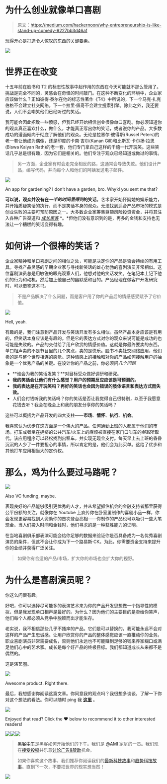 # 为什么创业就像单口喜剧

> 原文：<https://medium.com/hackernoon/why-entrepreneurship-is-like-stand-up-comedy-9227bb3d46af>

玩得开心是打造令人惊叹的东西的关键要素。

![](img/8f8cba4c65e720c7103bbf355f8fad1b.png)

# 世界正在改变

十五年前在脸书和 T2 的标志性故事中起作用的东西在今天可能就不那么管用了。挑战是完全不同的，灵感会在奇怪的时间敲门。在这种不断变化的环境中，企业家应该做什么？正如彼得·泰尔在他的标志性著作《T4》中所说的，下一个马克·扎克伯格不会建立社交网络。下一个拉里·佩奇不会建立搜索引擎。除此之外，我还要说，人们不会嘲笑他们已经听过的笑话。

我可能会因此招致一些愤怒，但我已经开始相信创业很像单口喜剧。你必须知道你的观众真正喜欢什么，做什么，才能真正写出你的笑话，或者说你的产品。大多数成功的漫画倾向于彻底了解他们的观众。无论是拉塞尔·彼得斯(Russel Peters)的老一套让他成为偶像，还是印度的卡南·吉尔(Kanan Gill)和比斯瓦·卡尔扬·拉思(Biswa Kalyan Rath)的老一套，他们专门拿自己这样的千禧一代开玩笑。这些笑话几乎总是很有趣，因为它们是相关的。他们专注于观众已经知道或做过的事情。

> 另一方面，企业家有时会走完全相反的路，这通常会导致失败。他们设计产品，编写代码，并向每个人和他们的阿姨发送电子邮件。

![](img/3b5c347c58ed1fd0d39094d1ebf9903f.png)

An app for gardening? I don’t have a garden, bro. Why’d you sent me that?

**可以说，观众并没有在*一半的时间里得到*的笑话**。艺术家开始怀疑她的娱乐能力，并开始质疑笑话的执行，而不是笑话本身的观众。无法找到适合产品市场的模式是创业失败的主要可预防原因之一。大多数企业家筹集巨额风险投资资金，并将其注入各种广告渠道和 [*成长黑客*](https://en.wikipedia.org/wiki/Growth_hacking) *。*但他们没有意识到的是，再多的金钱和支持也无法让一个糟糕的笑话变得有趣。

# 如何讲一个很棒的笑话？

企业家精神和单口喜剧之间的相似之处，可能是决定你的产品是否会持续的有用工具。寻找产品灵感的早期企业家与寻找新笑话的雄心勃勃的喜剧演员非常相似。这位喜剧演员总是用敏锐的眼光观察人们，他想对他的笑话发笑。在笔记本上记下他们的行为和动机，然后加上他自己的幽默感和目的。产品经理在做客户开发研究时，可以借鉴这本书。

> 不是产品解决了什么问题，而是客户用了你的产品后的情感感受赋予了它价值。

![](img/0aca3d9bb1e27cde2930e362612ceddf.png)

Hell, yeah.

有趣的是，我们注意到产品开发与笑话开发有多么相似。虽然产品本身应该是有用的，但笑话本身应该是有趣的。但是它的表达方式对你的观众来说可能是成功的也可能是失败的。产品的交付给了用户欣赏的情感价值。这就是你最终要卖的东西。单口相声卖的不是节目里的几个笑点，卖的是快乐。脸书不卖社交网络应用，他们卖的是与整个世界相连的感觉。这种情感上的接触和对你的产品如何接触用户的抽象是一个优秀产品的关键。在设计你的产品之前，你必须问*几个问题*

*   **谁会为我的笑话发笑？**对目标受众做好调研和研究。
*   **我的笑话会让他们有什么感觉？用户的预期反应应该是可预测的。**
*   **我的表达是在开玩笑吗？再好的笑话也会因为错误的肢体语言和表达方式而失效。**
*   人们会付钱听我的笑话吗？你的笑话是否让我觉得自己很特别，以至于我愿意花钱去听？我会在晚会上和我的朋友分享你的笑话吗？

这些可以概括为产品开发的四大支柱——**市场**、**情怀**、**执行**、**机会**。

我喜欢认为优步在这方面是一个伟大的产品。任何通勤上班的人都属于他们的市场。打车或者坐在拥挤的公共汽车/火车上的麻烦被直接在家门口叫车的*解脱*所取代。该应用程序可以轻松找到出租车，并实现无现金支付。每天早上去上班的昏昏沉沉的人少了一件要担心的事情，所以肯定的是，他们会为此买单。这给了优步和其他打车应用相当大的定价权。

# 那么，鸡为什么要过马路呢？

![](img/6209f21a598ba36f3e062bc3c43ebee2.png)

Also VC funding, maybe.

表现良好的产品能够吸引更优秀的人才，并从希望抓住机会的金融支持者那里获得公平份额的关注。就像你在 Youtube 上疯传你在卧室里制作的喜剧小品一样，你会发现更容易找到人资助你的首次登台亮相——你制作的产品也可以吸引一些大笔现金。当人们投入时间和金钱时，他们寻求的是一种获胜能力的证明。

在当地喜剧俱乐部表演可能会给你足够的数据来验证你是否具备成为一名优秀喜剧演员的条件，但这不会让你成为下一个路易斯·CK。为此，你需要资金支持来提升你的业绩并获得广泛关注。

> 如果你有合适的产品/市场，扩大你的市场也会扩大你的视野。

# 为什么是喜剧演员呢？

你这么问很有趣。

好吧，你可以选择尽可能多的表演艺术来为你的产品开发思想做一个指导性的模拟，但是我发现单口相声是最好的。为什么？因为他们的主要目的是卖给你笑声，他们每个人都必须从竞争中脱颖而出才能生存。

老实说，我不相信那些几乎不搔痒的产品。它们是可以替换的，我可能永远不会对这样的产品产生忠诚感。让用户欣赏你的产品的整体感觉应该一直推动你的业务。职业喜剧演员非常需要成名，否则他们永远也不可能赚到足够的钱来养家糊口或满足他们心中的艺术家。成长是每个好产品的终极目标。我们都知道成长从来都不是偶然的。

这是演艺圈。

![](img/1ec8a0d6bf49d09a29c45dd7f56afa22.png)

Awesome product. Right there.

最后，我想感谢你阅读这篇文章。你同意我的观点吗？我很想多谈谈，了解一下你对这个想法的看法。你可以随时 ping 我 [**这里**](https://www.linkedin.com/in/shival-gupta-8b741b72/) 。

![](img/9be788c6c2620a6f8af98543b867b658.png)

Enjoyed that read? Click the ❤ below to recommend it to other interested readers!

[![](img/50ef4044ecd4e250b5d50f368b775d38.png)](http://bit.ly/HackernoonFB)[![](img/979d9a46439d5aebbdcdca574e21dc81.png)](https://goo.gl/k7XYbx)[![](img/2930ba6bd2c12218fdbbf7e02c8746ff.png)](https://goo.gl/4ofytp)

> [黑客中午](http://bit.ly/Hackernoon)是黑客如何开始他们的下午。我们是 [@AMI](http://bit.ly/atAMIatAMI) 家庭的一员。我们现在[接受投稿](http://bit.ly/hackernoonsubmission)并乐意[讨论广告&赞助](mailto:partners@amipublications.com)机会。
> 
> 如果你喜欢这个故事，我们推荐你阅读我们的[最新科技故事](http://bit.ly/hackernoonlatestt)和[趋势科技故事](https://hackernoon.com/trending)。直到下一次，不要把世界的现实想当然！

![](img/be0ca55ba73a573dce11effb2ee80d56.png)